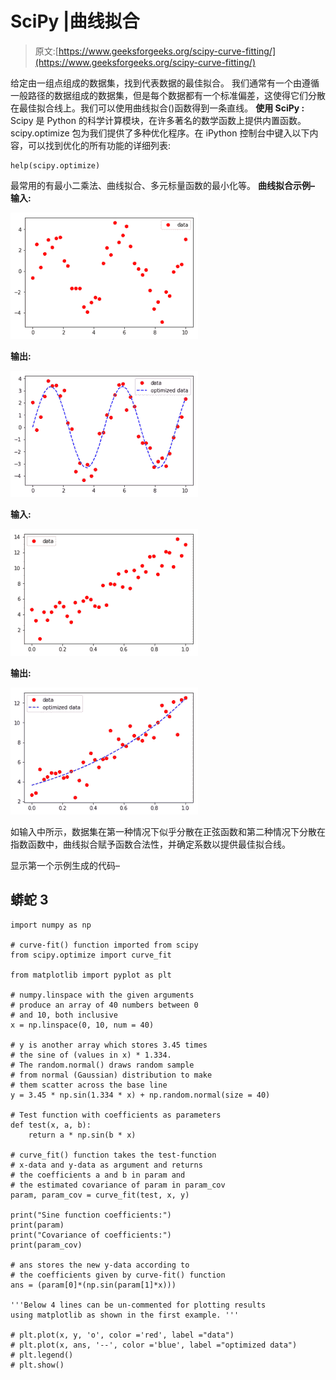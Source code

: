 # SciPy |曲线拟合

> 原文:[https://www.geeksforgeeks.org/scipy-curve-fitting/](https://www.geeksforgeeks.org/scipy-curve-fitting/)

给定由一组点组成的数据集，找到代表数据的最佳拟合。
我们通常有一个由遵循一般路径的数据组成的数据集，但是每个数据都有一个标准偏差，这使得它们分散在最佳拟合线上。我们可以使用曲线拟合()函数得到一条直线。
**使用 SciPy :**
Scipy 是 Python 的科学计算模块，在许多著名的数学函数上提供内置函数。scipy.optimize 包为我们提供了多种优化程序。在 iPython 控制台中键入以下内容，可以找到优化的所有功能的详细列表:

```
help(scipy.optimize)
```

最常用的有最小二乘法、曲线拟合、多元标量函数的最小化等。
**曲线拟合示例–**
**输入:**

![](img/3eb5f62811f47fe84651f64ce2b4ec8e.png)

**输出:**

![](img/614dab82bf605ac7555c54e9b75f734e.png)

**输入:**

![](img/1480bf690f2c42f6817c74e698e940bc.png)

**输出:**

![](img/b7ec8064df068b90de8aa9b0a07eff17.png)

如输入中所示，数据集在第一种情况下似乎分散在正弦函数和第二种情况下分散在指数函数中，曲线拟合赋予函数合法性，并确定系数以提供最佳拟合线。

显示第一个示例生成的代码–

## 蟒蛇 3

```
import numpy as np

# curve-fit() function imported from scipy
from scipy.optimize import curve_fit

from matplotlib import pyplot as plt

# numpy.linspace with the given arguments
# produce an array of 40 numbers between 0
# and 10, both inclusive
x = np.linspace(0, 10, num = 40)

# y is another array which stores 3.45 times
# the sine of (values in x) * 1.334.
# The random.normal() draws random sample
# from normal (Gaussian) distribution to make
# them scatter across the base line
y = 3.45 * np.sin(1.334 * x) + np.random.normal(size = 40)

# Test function with coefficients as parameters
def test(x, a, b):
    return a * np.sin(b * x)

# curve_fit() function takes the test-function
# x-data and y-data as argument and returns
# the coefficients a and b in param and
# the estimated covariance of param in param_cov
param, param_cov = curve_fit(test, x, y)

print("Sine function coefficients:")
print(param)
print("Covariance of coefficients:")
print(param_cov)

# ans stores the new y-data according to
# the coefficients given by curve-fit() function
ans = (param[0]*(np.sin(param[1]*x)))

'''Below 4 lines can be un-commented for plotting results
using matplotlib as shown in the first example. '''

# plt.plot(x, y, 'o', color ='red', label ="data")
# plt.plot(x, ans, '--', color ='blue', label ="optimized data")
# plt.legend()
# plt.show()
```